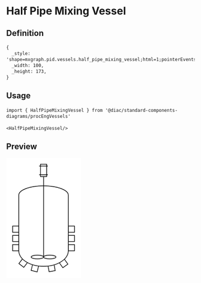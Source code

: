 # Half Pipe Mixing Vessel

## Definition

```
{
  _style: 'shape=mxgraph.pid.vessels.half_pipe_mixing_vessel;html=1;pointerEvents=1;align=center;verticalLabelPosition=bottom;verticalAlign=top;dashed=0;',
  _width: 100,
  _height: 173,
}
```

## Usage

```
import { HalfPipeMixingVessel } from '@diac/standard-components-diagrams/procEngVessels'

<HalfPipeMixingVessel/>
```

## Preview

<img src="./half-pipe-mixing-vessel.png" width="200"/>
